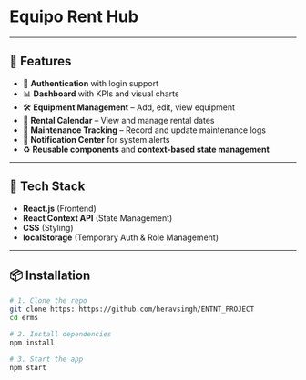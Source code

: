 # Equipo Rent Hub


---

## 🚀 Features

- 🔐 **Authentication** with login support
- 📊 **Dashboard** with KPIs and visual charts
- 🛠️ **Equipment Management** – Add, edit, view equipment
- 📅 **Rental Calendar** – View and manage rental dates
- 🧰 **Maintenance Tracking** – Record and update maintenance logs
- 🔔 **Notification Center** for system alerts
- ♻️ **Reusable components** and **context-based state management**

---

## 🧪 Tech Stack

- **React.js** (Frontend)
- **React Context API** (State Management)
- **CSS** (Styling)
- **localStorage** (Temporary Auth & Role Management)

---

## 📦 Installation

```bash
# 1. Clone the repo
git clone https: https://github.com/heravsingh/ENTNT_PROJECT
cd erms

# 2. Install dependencies
npm install

# 3. Start the app
npm start


 
 
